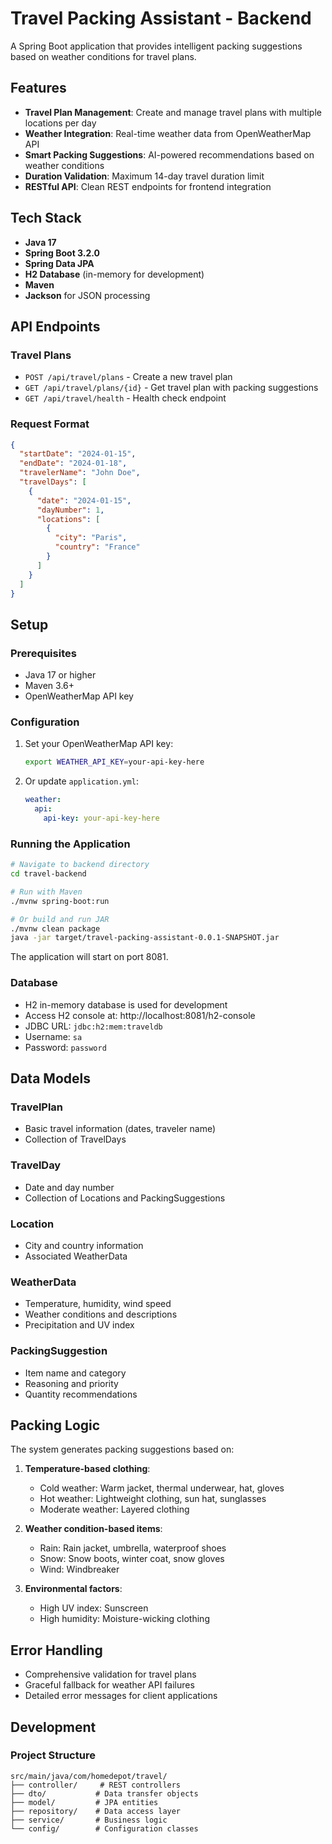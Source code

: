 # Travel Packing Assistant - Backend

A Spring Boot application that provides intelligent packing suggestions based on weather conditions for travel plans.

## Features

- **Travel Plan Management**: Create and manage travel plans with multiple locations per day
- **Weather Integration**: Real-time weather data from OpenWeatherMap API
- **Smart Packing Suggestions**: AI-powered recommendations based on weather conditions
- **Duration Validation**: Maximum 14-day travel duration limit
- **RESTful API**: Clean REST endpoints for frontend integration

## Tech Stack

- **Java 17**
- **Spring Boot 3.2.0**
- **Spring Data JPA**
- **H2 Database** (in-memory for development)
- **Maven**
- **Jackson** for JSON processing

## API Endpoints

### Travel Plans
- `POST /api/travel/plans` - Create a new travel plan
- `GET /api/travel/plans/{id}` - Get travel plan with packing suggestions
- `GET /api/travel/health` - Health check endpoint

### Request Format

```json
{
  "startDate": "2024-01-15",
  "endDate": "2024-01-18",
  "travelerName": "John Doe",
  "travelDays": [
    {
      "date": "2024-01-15",
      "dayNumber": 1,
      "locations": [
        {
          "city": "Paris",
          "country": "France"
        }
      ]
    }
  ]
}
```

## Setup

### Prerequisites
- Java 17 or higher
- Maven 3.6+
- OpenWeatherMap API key

### Configuration

1. Set your OpenWeatherMap API key:
   ```bash
   export WEATHER_API_KEY=your-api-key-here
   ```

2. Or update `application.yml`:
   ```yaml
   weather:
     api:
       api-key: your-api-key-here
   ```

### Running the Application

```bash
# Navigate to backend directory
cd travel-backend

# Run with Maven
./mvnw spring-boot:run

# Or build and run JAR
./mvnw clean package
java -jar target/travel-packing-assistant-0.0.1-SNAPSHOT.jar
```

The application will start on port 8081.

### Database

- H2 in-memory database is used for development
- Access H2 console at: http://localhost:8081/h2-console
- JDBC URL: `jdbc:h2:mem:traveldb`
- Username: `sa`
- Password: `password`

## Data Models

### TravelPlan
- Basic travel information (dates, traveler name)
- Collection of TravelDays

### TravelDay
- Date and day number
- Collection of Locations and PackingSuggestions

### Location
- City and country information
- Associated WeatherData

### WeatherData
- Temperature, humidity, wind speed
- Weather conditions and descriptions
- Precipitation and UV index

### PackingSuggestion
- Item name and category
- Reasoning and priority
- Quantity recommendations

## Packing Logic

The system generates packing suggestions based on:

1. **Temperature-based clothing**:
   - Cold weather: Warm jacket, thermal underwear, hat, gloves
   - Hot weather: Lightweight clothing, sun hat, sunglasses
   - Moderate weather: Layered clothing

2. **Weather condition-based items**:
   - Rain: Rain jacket, umbrella, waterproof shoes
   - Snow: Snow boots, winter coat, snow gloves
   - Wind: Windbreaker

3. **Environmental factors**:
   - High UV index: Sunscreen
   - High humidity: Moisture-wicking clothing

## Error Handling

- Comprehensive validation for travel plans
- Graceful fallback for weather API failures
- Detailed error messages for client applications

## Development

### Project Structure
```
src/main/java/com/homedepot/travel/
├── controller/     # REST controllers
├── dto/           # Data transfer objects
├── model/         # JPA entities
├── repository/    # Data access layer
├── service/       # Business logic
└── config/        # Configuration classes
```
